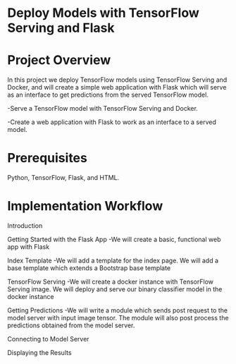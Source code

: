 # Deploy Models with TensorFlow Serving and Flask

# Project Overview 
In this project we deploy TensorFlow models using TensorFlow Serving and Docker, and will create a simple web application with Flask which will serve as an interface to get predictions from the served TensorFlow model.

-Serve a TensorFlow model with TensorFlow Serving and Docker.

-Create a web application with Flask to work as an interface to a served model.

# Prerequisites 
Python, TensorFlow, Flask, and HTML.


# Implementation Workflow

Introduction

Getting Started with the Flask App
 -We will create a basic, functional web app with Flask

Index Template
-We will add a template for the index page.
 We will add a base template which extends a Bootstrap base template

TensorFlow Serving
 -We will create a docker instance with TensorFlow Serving image.
 We will deploy and serve our binary classifier model in the docker instance

Getting Predictions
 -We will write a module which sends post request to the model server with input image tensor.
  The module will also post process the predictions obtained from the model server.

Connecting to Model Server


Displaying the Results
